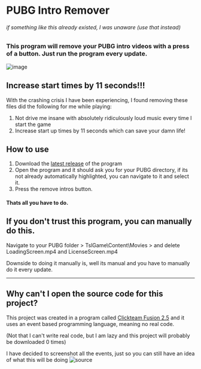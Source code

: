 
# PUBG Intro Remover
###### if something like this already existed, I was unaware (use that instead)

### This program will remove your PUBG intro videos with a press of a button. Just run the program every update.


![image](https://user-images.githubusercontent.com/33293053/172598047-78f18263-02a2-4664-be5b-389ce4b884bd.png)

## Increase start times by **11 seconds**!!!

With the crashing crisis I have been experiencing, I found removing these files did the following for me while playing:

1. Not drive me insane with absolutely ridiculously loud music every time I start the game
2. Increase start up times by 11 seconds which can save your damn life!

## How to use
1. Download the [latest release](https://github.com/TheBoogle/PUBGIntroRemover/releases/latest) of the program
2. Open the program and it should ask you for your PUBG directory, if its not already automatically highlighted, you can navigate to it and select it.
3. Press the remove intros button.

#### Thats all you have to do.

## If you don't trust this program, you can manually do this.

Navigate to your PUBG folder > TslGame\Content\Movies > and delete LoadingScreen.mp4 and LicenseScreen.mp4

Downside to doing it manually is, well its manual and you have to manually do it every update.

***
## Why can't I open the source code for this project?

This project was created in a program called [Clickteam Fusion 2.5](https://www.clickteam.com/clickteam-fusion-2-5) and it uses an event based programming language, meaning no real code. 

(Not that I can't write real code, but I am lazy and this project will probably be downloaded 0 times)

I have decided to screenshot all the events, just so you can still have an idea of what this will be doing
![source](https://user-images.githubusercontent.com/33293053/172600624-4a491d7a-ce39-4774-8833-08dd4b8e5a07.png)

